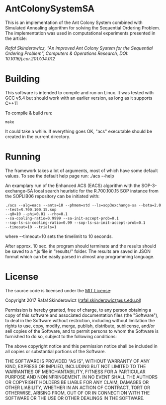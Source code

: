 # AntColonySystemSA

This is an implementation of the Ant Colony System combined with Simulated
Annealing algorithm for solving the Sequential Ordering Problem.
The implementation was used in computational experiments presented in the
article:

_Rafał Skinderowicz, "An improved Ant Colony System for the Sequential Ordering
Problem", Computers & Operations Research, DOI: 10.1016/j.cor.2017.04.012_

# Building

This software is intended to compile and run on Linux.
It was tested with GCC v5.4 but should work with an earlier version, as long as
it supports C++11

To compile & build run:

    make

It could take a while. If everything goes OK, "acs" executable should be
created in the current directory.

# Running

The framework takes a lot of arguments, most of which have some default values.
To see the default help page run:
    ./acs --help

An examplary run of the Enhanced ACS (EACS) algorithm with the
SOP-3-exchange-SA local search heuristic for the R.700.100.15 SOP instance from
the SOPLIB06 repository can be initiated with:

    ./acs --alg=eacs --ants=10 --phmem=std --ls=sop3exchange-sa --beta=2.0
    --test=R.700.100.15.sop
    --q0=10 --phi=0.01 --rho=0.1
    --sa-cooling-ratio=0.9999 --sa-init-accept-prob=0.1
    --sop-ls-sa-cooling-ratio=0.99 --sop-ls-sa-init-accept-prob=0.1
    --timeout=10 --trials=1 

where --timeout=10 sets the timelimit to 10 seconds.

After approx. 10 sec. the program should terminate and the results should be
saved to a \*.js file in "results/" folder. The results are saved in JSON
format which can be easily parsed in almost any programming language.

# License

The source code is licensed under the [MIT
License](http://opensource.org/licenses/MIT):

Copyright 2017 Rafał Skinderowicz (rafal.skinderowicz@us.edu.pl)

Permission is hereby granted, free of charge, to any person obtaining a copy of
this software and associated documentation files (the "Software"), to deal in
the Software without restriction, including without limitation the rights to
use, copy, modify, merge, publish, distribute, sublicense, and/or sell copies
of the Software, and to permit persons to whom the Software is furnished to do
so, subject to the following conditions:

The above copyright notice and this permission notice shall be included in all
copies or substantial portions of the Software.

THE SOFTWARE IS PROVIDED "AS IS", WITHOUT WARRANTY OF ANY KIND, EXPRESS OR
IMPLIED, INCLUDING BUT NOT LIMITED TO THE WARRANTIES OF MERCHANTABILITY,
FITNESS FOR A PARTICULAR PURPOSE AND NONINFRINGEMENT. IN NO EVENT SHALL THE
AUTHORS OR COPYRIGHT HOLDERS BE LIABLE FOR ANY CLAIM, DAMAGES OR OTHER
LIABILITY, WHETHER IN AN ACTION OF CONTRACT, TORT OR OTHERWISE, ARISING
FROM, OUT OF OR IN CONNECTION WITH THE SOFTWARE OR THE USE OR OTHER
DEALINGS IN THE SOFTWARE.
